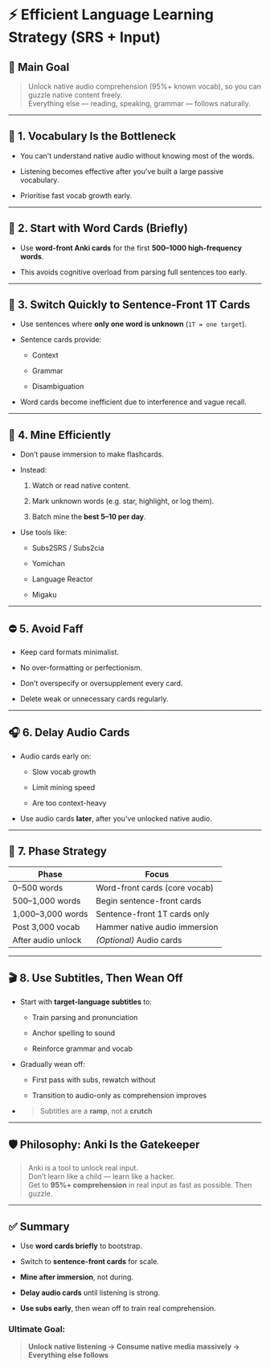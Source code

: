 
# ⚡ Efficient Language Learning Strategy (SRS + Input)

## 🎯 Main Goal

> Unlock native audio comprehension (95%+ known vocab), so you can guzzle native content freely.  
> Everything else — reading, speaking, grammar — follows naturally.

---

## 🧠 1. Vocabulary Is the Bottleneck

- You can't understand native audio without knowing most of the words.
    
- Listening becomes effective after you've built a large passive vocabulary.
    
- Prioritise fast vocab growth early.
    

---

## 🧾 2. Start with Word Cards (Briefly)

- Use **word-front Anki cards** for the first **500–1000 high-frequency words**.
    
- This avoids cognitive overload from parsing full sentences too early.
    

---

## 🧩 3. Switch Quickly to Sentence-Front 1T Cards

- Use sentences where **only one word is unknown** (`1T = one target`).
    
- Sentence cards provide:
    
    - Context
        
    - Grammar
        
    - Disambiguation
        
- Word cards become inefficient due to interference and vague recall.
    

---

## 🔁 4. Mine Efficiently

- Don’t pause immersion to make flashcards.
    
- Instead:
    
    1. Watch or read native content.
        
    2. Mark unknown words (e.g. star, highlight, or log them).
        
    3. Batch mine the **best 5–10 per day**.
        
- Use tools like:
    
    - Subs2SRS / Subs2cia
        
    - Yomichan
        
    - Language Reactor
        
    - Migaku
        

---

## ⛔ 5. Avoid Faff

- Keep card formats minimalist.
    
- No over-formatting or perfectionism.
    
- Don’t overspecify or oversupplement every card.
    
- Delete weak or unnecessary cards regularly.
    

---

## 🎧 6. Delay Audio Cards

- Audio cards early on:
    
    - Slow vocab growth
        
    - Limit mining speed
        
    - Are too context-heavy
        
- Use audio cards **later**, after you've unlocked native audio.
    

---

## 🚀 7. Phase Strategy

|Phase|Focus|
|---|---|
|0–500 words|Word-front cards (core vocab)|
|500–1,000 words|Begin sentence-front cards|
|1,000–3,000 words|Sentence-front 1T cards only|
|Post 3,000 vocab|Hammer native audio immersion|
|After audio unlock|_(Optional)_ Audio cards|

---

## 🎬 8. Use Subtitles, Then Wean Off

- Start with **target-language subtitles** to:
    
    - Train parsing and pronunciation
        
    - Anchor spelling to sound
        
    - Reinforce grammar and vocab
        
- Gradually wean off:
    
    - First pass with subs, rewatch without
        
    - Transition to audio-only as comprehension improves
        
- > Subtitles are a **ramp**, not a **crutch**
    

---

## 🛡️ Philosophy: Anki Is the Gatekeeper

> Anki is a tool to unlock real input.  
> Don’t learn like a child — learn like a hacker.  
> Get to **95%+ comprehension** in real input as fast as possible. Then guzzle.

---

## ✅ Summary

- Use **word cards briefly** to bootstrap.
    
- Switch to **sentence-front cards** for scale.
    
- **Mine after immersion**, not during.
    
- **Delay audio cards** until listening is strong.
    
- **Use subs early**, then wean off to train real comprehension.
    

### Ultimate Goal:

> **Unlock native listening → Consume native media massively → Everything else follows**
